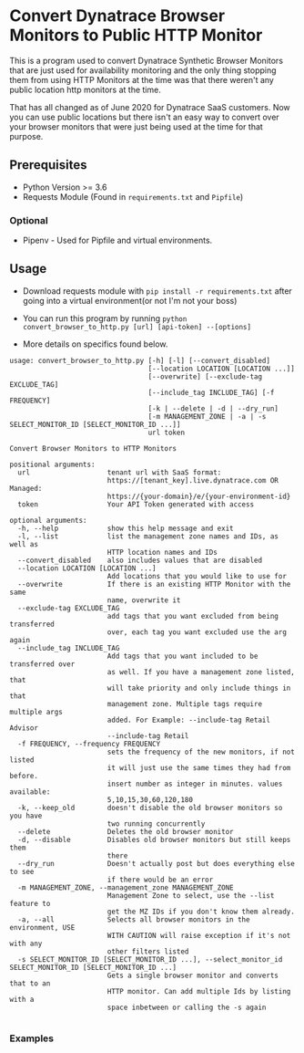 # Convert Dynatrace Browser Monitors to Public HTTP Monitor

This is a program used to convert Dynatrace Synthetic Browser Monitors that are just used for availability monitoring and the only thing stopping them from using HTTP Monitors at the time was that there weren't any public location http monitors at the time. 

That has all changed as of June 2020 for Dynatrace SaaS customers. Now you can use public locations but there isn't an easy way to convert over your browser monitors that were just being used at the time for that purpose. 

## Prerequisites 

* Python Version >= 3.6
* Requests Module (Found in `requirements.txt` and `Pipfile`)

### Optional 

* Pipenv - Used for Pipfile and virtual environments. 


## Usage

* Download requests module with `pip install -r requirements.txt` after going into a virtual environment(or not I'm not your boss)

* You can run this program by running `python convert_browser_to_http.py [url] [api-token] --[options]`

* More details on specifics found below. 


```
usage: convert_browser_to_http.py [-h] [-l] [--convert_disabled]
                                  [--location LOCATION [LOCATION ...]]
                                  [--overwrite] [--exclude-tag EXCLUDE_TAG]
                                  [--include_tag INCLUDE_TAG] [-f FREQUENCY]
                                  [-k | --delete | -d | --dry_run]
                                  [-m MANAGEMENT_ZONE | -a | -s SELECT_MONITOR_ID [SELECT_MONITOR_ID ...]]
                                  url token

Convert Browser Monitors to HTTP Monitors

positional arguments:
  url                   tenant url with SaaS format:
                        https://[tenant_key].live.dynatrace.com OR Managed:
                        https://{your-domain}/e/{your-environment-id}
  token                 Your API Token generated with access

optional arguments:
  -h, --help            show this help message and exit
  -l, --list            list the management zone names and IDs, as well as
                        HTTP location names and IDs
  --convert_disabled    also includes values that are disabled
  --location LOCATION [LOCATION ...]
                        Add locations that you would like to use for
  --overwrite           If there is an existing HTTP Monitor with the same
                        name, overwrite it
  --exclude-tag EXCLUDE_TAG
                        add tags that you want excluded from being transferred
                        over, each tag you want excluded use the arg again
  --include_tag INCLUDE_TAG
                        Add tags that you want included to be transferred over
                        as well. If you have a management zone listed, that
                        will take priority and only include things in that
                        management zone. Multiple tags require multiple args
                        added. For Example: --include-tag Retail Advisor
                        --include-tag Retail
  -f FREQUENCY, --frequency FREQUENCY
                        sets the frequency of the new monitors, if not listed
                        it will just use the same times they had from before.
                        insert number as integer in minutes. values available:
                        5,10,15,30,60,120,180
  -k, --keep_old        doesn't disable the old browser monitors so you have
                        two running concurrently
  --delete              Deletes the old browser monitor
  -d, --disable         Disables old browser monitors but still keeps them
                        there
  --dry_run             Doesn't actually post but does everything else to see
                        if there would be an error
  -m MANAGEMENT_ZONE, --management_zone MANAGEMENT_ZONE
                        Management Zone to select, use the --list feature to
                        get the MZ IDs if you don't know them already.
  -a, --all             Selects all browser monitors in the environment, USE
                        WITH CAUTION will raise exception if it's not with any
                        other filters listed
  -s SELECT_MONITOR_ID [SELECT_MONITOR_ID ...], --select_monitor_id SELECT_MONITOR_ID [SELECT_MONITOR_ID ...]
                        Gets a single browser monitor and converts that to an
                        HTTP monitor. Can add multiple Ids by listing with a
                        space inbetween or calling the -s again


```

### Examples

